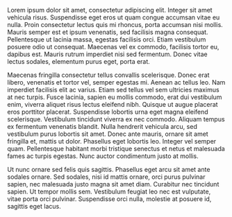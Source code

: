 Lorem ipsum dolor sit amet, consectetur adipiscing elit. Integer sit amet vehicula risus. Suspendisse eget eros ut quam congue accumsan vitae eu nulla. Proin consectetur lectus quis mi rhoncus, porta accumsan nisi mollis. Mauris semper est et ipsum venenatis, sed facilisis magna consequat. Pellentesque ut lacinia massa, egestas facilisis orci. Etiam vestibulum posuere odio ut consequat. Maecenas vel ex commodo, facilisis tortor eu, dapibus est. Mauris rutrum imperdiet nisi sed fermentum. Donec vitae lectus sodales, elementum purus eget, porta erat.

Maecenas fringilla consectetur tellus convallis scelerisque. Donec erat libero, venenatis et tortor vel, semper egestas mi. Aenean ac tellus leo. Nam imperdiet facilisis elit ac varius. Etiam sed tellus vel sem ultricies maximus at nec turpis. Fusce lacinia, sapien eu mollis commodo, erat dui vestibulum enim, viverra aliquet risus lectus eleifend nibh. Quisque ut augue placerat eros porttitor placerat. Suspendisse lobortis urna eget magna eleifend scelerisque. Vestibulum tincidunt viverra ex nec commodo. Aliquam tempus ex fermentum venenatis blandit. Nulla hendrerit vehicula arcu, sed vestibulum purus lobortis sit amet. Donec ante mauris, ornare sit amet fringilla et, mattis ut dolor. Phasellus eget lobortis leo. Integer vel semper quam. Pellentesque habitant morbi tristique senectus et netus et malesuada fames ac turpis egestas. Nunc auctor condimentum justo at mollis.

Ut nunc ornare sed felis quis sagittis. Phasellus eget arcu sit amet ante sodales ornare. Sed sodales, nisi id mattis ornare, orci purus pulvinar sapien, nec malesuada justo magna sit amet diam. Curabitur nec tincidunt sapien. Ut tempor mollis sem. Vestibulum feugiat leo nec est vulputate, vitae porta orci pulvinar. Suspendisse orci nulla, molestie at posuere id, sagittis eget lacus. 

